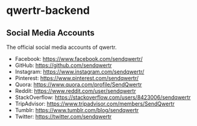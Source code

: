 # qwertr-backend

## Social Media Accounts
The official social media accounts of qwertr.

* Facebook: https://www.facebook.com/sendqwertr/
* GitHub: https://github.com/sendqwertr
* Instagram: https://www.instagram.com/sendqwertr/
* Pinterest: https://www.pinterest.com/sendqwertr/
* Quora: https://www.quora.com/profile/SendQwertr
* Reddit: https://www.reddit.com/user/sendqwertr
* StackOverflow: https://stackoverflow.com/users/8423006/sendqwertr
* TripAdvisor: https://www.tripadvisor.com/members/SendQwertr
* Tumblr: https://www.tumblr.com/blog/sendqwertr
* Twitter: https://twitter.com/sendqwertr
